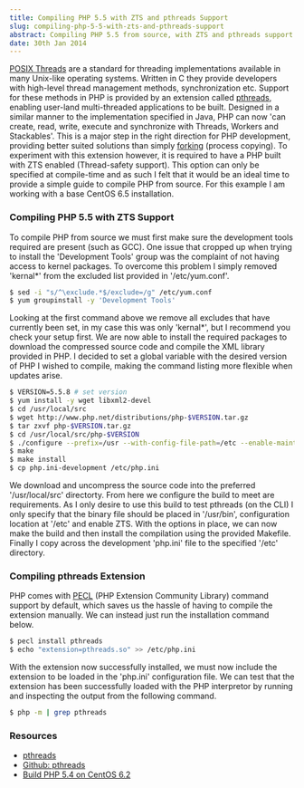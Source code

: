 ```yaml
---
title: Compiling PHP 5.5 with ZTS and pthreads Support
slug: compiling-php-5-5-with-zts-and-pthreads-support
abstract: Compiling PHP 5.5 from source, with ZTS and pthreads support on CentOS 6.5
date: 30th Jan 2014
---
```


[POSIX Threads](http://en.wikipedia.org/wiki/POSIX_Threads) are a standard for threading implementations available in many Unix-like operating systems.
Written in C they provide developers with high-level thread management methods, synchronization etc.
Support for these methods in PHP is provided by an extension called [pthreads](http://pthreads.org/), enabling user-land multi-threaded applications to be built.
Designed in a similar manner to the implementation specified in Java, PHP can now 'can create, read, write, execute and synchronize with Threads, Workers and Stackables'.
This is a major step in the right direction for PHP development, providing better suited solutions than simply [forking](http://en.wikipedia.org/wiki/Fork_(system_call)) (process copying).
To experiment with this extension however, it is required to have a PHP built with ZTS enabled (Thread-safety support).
This option can only be specified at compile-time and as such I felt that it would be an ideal time to provide a simple guide to compile PHP from source.
For this example I am working with a base CentOS 6.5 installation.

### Compiling PHP 5.5 with ZTS Support

To compile PHP from source we must first make sure the development tools required are present (such as GCC).
One issue that cropped up when trying to install the 'Development Tools' group was the complaint of not having access to kernel packages.
To overcome this problem I simply removed 'kernal*' from the excluded list provided in '/etc/yum.conf'.

~~~ .bash
$ sed -i "s/^\exclude.*$/exclude=/g" /etc/yum.conf
$ yum groupinstall -y 'Development Tools'
~~~

Looking at the first command above we remove all excludes that have currently been set, in my case this was only 'kernal*', but I recommend you check your setup first.
We are now able to install the required packages to download the compressed source code and compile the XML library provided in PHP.
I decided to set a global variable with the desired version of PHP I wished to compile, making the command listing more flexible when updates arise.

~~~ .bash
$ VERSION=5.5.8 # set version
$ yum install -y wget libxml2-devel
$ cd /usr/local/src
$ wget http://www.php.net/distributions/php-$VERSION.tar.gz
$ tar zxvf php-$VERSION.tar.gz
$ cd /usr/local/src/php-$VERSION
$ ./configure --prefix=/usr --with-config-file-path=/etc --enable-maintainer-zts
$ make
$ make install
$ cp php.ini-development /etc/php.ini
~~~

We download and uncompress the source code into the preferred '/usr/local/src' directorty.
From here we configure the build to meet are requirements.
As I only desire to use this build to test pthreads (on the CLI) I only specify that the binary file should be placed in '/usr/bin', configuration location at '/etc' and enable ZTS.
With the options in place, we can now make the build and then install the compilation using the provided Makefile.
Finally I copy across the development 'php.ini' file to the specified '/etc' directory.

### Compiling pthreads Extension

PHP comes with [PECL](http://pecl.php.net/) (PHP Extension Community Library) command support by default, which saves us the hassle of having to compile the extension manually.
We can instead just run the installation command below.

~~~ .bash
$ pecl install pthreads
$ echo "extension=pthreads.so" >> /etc/php.ini
~~~

With the extension now successfully installed, we must now include the extension to be loaded in the 'php.ini' configuration file.
We can test that the extension has been successfully loaded with the PHP interpretor by running and inspecting the output from the following command.

~~~ .bash
$ php -m | grep pthreads
~~~

### Resources

- [pthreads](http://docs.php.net/manual/en/book.pthreads.php)
- [Github: pthreads](https://github.com/krakjoe/pthreads)
- [Build PHP 5.4 on CentOS 6.2](http://benramsey.com/blog/2012/03/build-php-54-on-centos-62/)